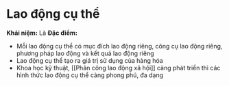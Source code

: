 # Lao động cụ thể

**Khái niệm:** Là
**Đặc điểm:**
- Mỗi lao động cụ thể có mục đích lao động riêng, công cụ lao động riêng, phương pháp lao động và kết quả lao động riêng
- Lao động cụ thể tạo ra giá trị sử dụng của hàng hóa
- Khoa học kỹ thuật, [[Phân công lao động xã hội]] càng phát triển thì các hình thức lao động cụ thể càng phong phú, đa dạng